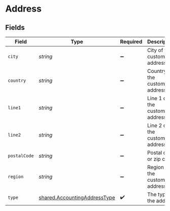 # Address


## Fields

| Field                                                                               | Type                                                                                | Required                                                                            | Description                                                                         |
| ----------------------------------------------------------------------------------- | ----------------------------------------------------------------------------------- | ----------------------------------------------------------------------------------- | ----------------------------------------------------------------------------------- |
| `city`                                                                              | *string*                                                                            | :heavy_minus_sign:                                                                  | City of the customer address.                                                       |
| `country`                                                                           | *string*                                                                            | :heavy_minus_sign:                                                                  | Country of the customer address.                                                    |
| `line1`                                                                             | *string*                                                                            | :heavy_minus_sign:                                                                  | Line 1 of the customer address.                                                     |
| `line2`                                                                             | *string*                                                                            | :heavy_minus_sign:                                                                  | Line 2 of the customer address.                                                     |
| `postalCode`                                                                        | *string*                                                                            | :heavy_minus_sign:                                                                  | Postal code or zip code.                                                            |
| `region`                                                                            | *string*                                                                            | :heavy_minus_sign:                                                                  | Region of the customer address.                                                     |
| `type`                                                                              | [shared.AccountingAddressType](../../../sdk/models/shared/accountingaddresstype.md) | :heavy_check_mark:                                                                  | The type of the address                                                             |
